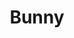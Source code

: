 ---
title: Bunny
date: 
draft: false

# descripcion
description : Pulsera de plata 925 y microcubic

materials: Plata 925

color: Plateado

dimensions: 17cm largo

code: 03-21-0510

type: "Pulseras"

categories: []

price: $3.270,00

price_eftvo: $2.780,00

# Images
# first image will be shown in the product page
images:
  # - image: "images/path_to_image"
  # La ubicacion de las imagenes es imagenes/Pulseras/Pulseras.Microcubic/03-21-0510-bunny
  - image: "./images/pulseras/microcubic/03-21-0510.JPG"
---